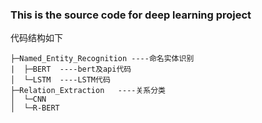 ### This is the source code for deep learning project

 代码结构如下
```
├─Named_Entity_Recognition ----命名实体识别
|  ├─BERT  ----bert及api代码
│  └─LSTM  ----LSTM代码
├─Relation_Extraction	----关系分类
│  └─CNN
│  └─R-BERT
```
